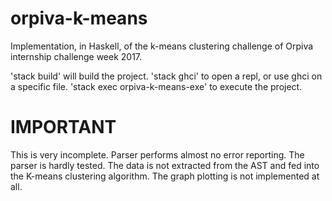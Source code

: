 # orpiva-k-means
Implementation, in Haskell, of the k-means clustering challenge of Orpiva internship challenge week 2017.

'stack build' will build the project.
'stack ghci' to open a repl, or use ghci on a specific file.
'stack exec orpiva-k-means-exe' to execute the project.

# IMPORTANT
This is very incomplete. Parser performs almost no error reporting. The parser is hardly tested. The data is not extracted from the AST and fed into the K-means clustering algorithm. The graph plotting is not implemented at all.
